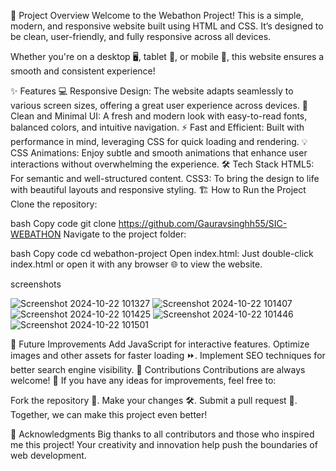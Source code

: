 🚀 Project Overview
Welcome to the Webathon Project! This is a simple, modern, and responsive website built using HTML and CSS. It’s designed to be clean, user-friendly, and fully responsive across all devices.

Whether you're on a desktop 🖥️, tablet 📱, or mobile 📲, this website ensures a smooth and consistent experience!

✨ Features
💻 Responsive Design: The website adapts seamlessly to various screen sizes, offering a great user experience across devices.
🎨 Clean and Minimal UI: A fresh and modern look with easy-to-read fonts, balanced colors, and intuitive navigation.
⚡ Fast and Efficient: Built with performance in mind, leveraging CSS for quick loading and rendering.
💡 CSS Animations: Enjoy subtle and smooth animations that enhance user interactions without overwhelming the experience.
🛠️ Tech Stack
HTML5: For semantic and well-structured content.
CSS3: To bring the design to life with beautiful layouts and responsive styling.
🏗️ How to Run the Project
Clone the repository:

bash
Copy code
git clone https://github.com/Gauravsinghh55/SIC-WEBATHON
Navigate to the project folder:

bash
Copy code
cd webathon-project
Open index.html: Just double-click index.html or open it with any browser 🌐 to view the website.

screenshots

![Screenshot 2024-10-22 101327](https://github.com/user-attachments/assets/21ce4d5c-e0c0-46da-bd66-371d7fd7e808)
![Screenshot 2024-10-22 101407](https://github.com/user-attachments/assets/4ede1aaa-17e4-4a80-9104-39901bcda988)
![Screenshot 2024-10-22 101425](https://github.com/user-attachments/assets/f4719ec7-06c1-4a5b-b8fd-074cc7d49802)
![Screenshot 2024-10-22 101446](https://github.com/user-attachments/assets/d951d334-90f0-489b-81c8-e6c4e58c1c50)
![Screenshot 2024-10-22 101501](https://github.com/user-attachments/assets/39c96a8b-39ac-424c-a9af-4e3644aa7759)

🌟 Future Improvements
Add JavaScript for interactive features.
Optimize images and other assets for faster loading ⏩.
Implement SEO techniques for better search engine visibility.
🤝 Contributions
Contributions are always welcome! 🎉 If you have any ideas for improvements, feel free to:

Fork the repository 🍴.
Make your changes 🛠️.
Submit a pull request 🤗.
Together, we can make this project even better!

🎉 Acknowledgments
Big thanks to all contributors and those who inspired me this project! Your creativity and innovation help push the boundaries of web development.

